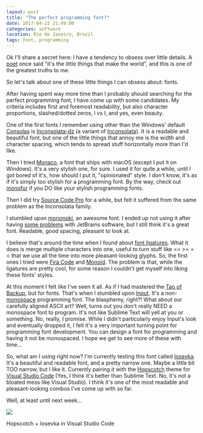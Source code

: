 ```yaml
---
layout: post
title: "The perfect programming font?"
date: 2017-04-22 21:49:00
categories: software
location: Rio de Janeiro, Brazil
tags: font, programming
---
```


Ok I'll share a secret here: I have a tendency to obsess over little details. A <a href="http://www.azlyrics.com/lyrics/poetsofthefall/stay.html" target="_blank">poet</a> once said "it's the little things that make the world", and this is one of the greatest truths to me.

So let's talk about one of these little things I can obsess about: fonts.

<!--more-->

After having spent way more time than I probably should searching for the perfect programming font, I have come up with some candidates. My criteria includes first and foremost readability, but also character proportions, slashed/dotted zeros, l vs I, and yes, even beauty.

One of the first fonts I remember using other than the Windows' default <a href="https://en.wikipedia.org/wiki/Consolas" target="_blank">Consolas</a> is <a href="http://nodnod.net/2009/feb/12/adding-straight-single-and-double-quotes-inconsola/" target="_blank">Inconsolata-dz</a> (a variant of <a href="https://fonts.google.com/specimen/Inconsolata" target="_blank">Inconsolata</a>). It is a readable and beautiful font, but one of the little things that annoy me is the width and character spacing, which tends to spread stuff horizontally more than I'd like.

Then I tried <a href="https://en.wikipedia.org/wiki/Monaco_(typeface)" target="_blank">Monaco</a>, a font that ships with macOS (except I put it on Windows). It's a very stylish one, for sure. I used it for quite a while, until I got bored of it's, how should I put it, "opinionated" style. I don't know, it's as if it's simply too stylish for a programming font. By the way, check out <a href="http://eurofurence.net/monofur.html" target="_blank">monofur</a> if you DO like your stylish programming fonts.

Then I did try <a href="https://github.com/adobe-fonts/source-code-pro" target="_blank">Source Code Pro</a> for a while, but felt it suffered from the same problem as the Inconsolata family.

I stumbled upon <a href="http://madmalik.github.io/mononoki/">mononoki</a>, an awesome font. I ended up not using it after having <a href="https://github.com/madmalik/mononoki/issues/38#issuecomment-225941213" target="_blank">some problems</a> with JetBrains software, but I still think it's a great font. Readable, good spacing, pleasant to look at.

I believe that's around the time when I found about <a href="https://en.wikipedia.org/wiki/Typographic_ligature" target="_blank">font ligatures</a>. What it does is merge multiple characters into one, useful to turn stuff like == >= =< that we use all the time into more pleasant-looking glyphs. So, the first ones I tried were <a href="https://github.com/tonsky/FiraCode" target="_blank">Fira Code</a> and <a href="http://larsenwork.com/monoid/" target="_blank">Monoid</a>. The problem is that, while the ligatures are pretty cool, for some reason I couldn't get myself into liking these fonts' styles.

At this moment I felt like I've seen it all. As if I had mastered the <a href="www.taobackup.com" target="_blank">Tao of Backup</a>, but for fonts. That's when I stumbled upon <a href="http://input.fontbureau.com/" target="_blank">Input</a>. It's a non-<a href="https://en.wikipedia.org/wiki/Monospaced_font" target="_blank">monospace</a> programming font. The blasphemy, right?! What about our carefully aligned ASCII art? Well, turns out you don't really NEED a monospace font to program. It's not like Sublime Text will yell at you or something. No, really, I promise. While I didn't particularly enjoy Input's look and eventually dropped it, I felt it's a very important turning point for programming font development. You can design a font for programming and having it not be monospaced. I hope we get to see more of these with time...

So, what am I using right now? I'm currently testing this font called <a href="https://be5invis.github.io/Iosevka/" target="_blank">Iosevka</a>. It's a beautiful and readable font, and a pretty narrow one. Maybe a little bit TOO narrow, but I like it. Currently pairing it with the <a href="https://marketplace.visualstudio.com/items?itemName=idleberg.hopscotch" target="_blank">Hopscotch</a> theme for <a href="https://code.visualstudio.com/" target="_blank">Visual Studio Code</a> (Yes, I think it's better than Sublime Text. No, it's not a bloated mess like Visual Studio). I think it's one of the most readable and pleasant-looking combos I've come up with so far.

Well, at least until next week...

<div class="post-image">
    <img src="{{ site.baseurl }}/img/posts/iosevka.png"/>
    <p class="post-image-caption">Hopscotch + Iosevka in Visual Studio Code</p>
</div>
